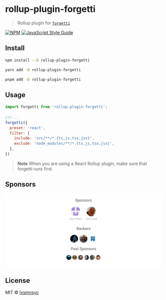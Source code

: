# rollup-plugin-forgetti

> Rollup plugin for [`forgetti`](https://github.com/lxsmnsyc/forgetti)

[![NPM](https://img.shields.io/npm/v/rollup-plugin-forgetti.svg)](https://www.npmjs.com/package/rollup-plugin-forgetti) [![JavaScript Style Guide](https://badgen.net/badge/code%20style/airbnb/ff5a5f?icon=airbnb)](https://github.com/airbnb/javascript)

## Install

```bash
npm install --D rollup-plugin-forgetti
```

```bash
yarn add -D rollup-plugin-forgetti
```

```bash
pnpm add -D rollup-plugin-forgetti
```

## Usage

```js
import forgetti from 'rollup-plugin-forgetti';

///...
forgetti({
  preset: 'react',
  filter: {
    include: 'src/**/*.{ts,js,tsx,jsx}',
    exclude: 'node_modules/**/*.{ts,js,tsx,jsx}',
  },
})
```

> **Note**
> When you are using a React Rollup plugin, make sure that forgetti runs first.

## Sponsors

![Sponsors](https://github.com/lxsmnsyc/sponsors/blob/main/sponsors.svg?raw=true)

## License

MIT © [lxsmnsyc](https://github.com/lxsmnsyc)
